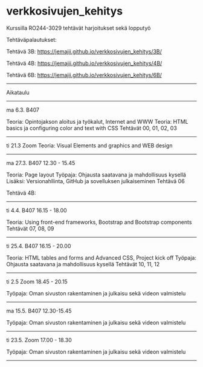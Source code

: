 # verkkosivujen_kehitys
Kurssilla RO244-3029 tehtävät harjoitukset sekä lopputyö


Tehtäväpalautukset:

Tehtävä 3B:
https://jemajii.github.io/verkkosivujen_kehitys/3B/

Tehtävä 4B:
https://jemajii.github.io/verkkosivujen_kehitys/4B/

Tehtävä 6B:
https://jemajii.github.io/verkkosivujen_kehitys/6B/


***********************************************************

Aikataulu 

************************************************************

ma 6.3. B407

Teoria: Opintojakson aloitus ja työkalut, Internet and WWW
Teoria: HTML basics ja configuring color and text with CSS
Tehtävät 00, 01, 02, 03

************************************************************

ti 21.3 Zoom
Teoria: Visual Elements and graphics and WEB design

************************************************************

ma 27.3. B407
12.30 - 15.45

Teoria: Page layout
Työpaja: Ohjausta saatavana ja mahdollisuus kysellä
Lisäksi: Versionahllinta, GitHub ja sovelluksen julkaiseminen
Tehtävä 06

Tehtävä 4B:

************************************************************

ti 4.4. B407
16.15 - 18.00

Teoria: Using front-end frameworks, Bootstrap and Bootstrap components
Tehtävät 07, 08, 09		

************************************************************

ti 25.4. B407
16.15 - 20.00

Teoria: HTML tables and forms and Advanced CSS, Project kick off
Työpaja: Ohjausta saatavana ja mahdollisuus kysellä
Tehtävät 10, 11, 12		

*************************************************************

ti 2.5 Zoom
18.45 - 20.15

Työpaja: Oman sivuston rakentaminen ja julkaisu sekä videon valmistelu

*************************************************************

ma 15.5. B407
12.30-15.45

Työpaja: Oman sivuston rakentaminen ja julkaisu sekä videon valmistelu

**************************************************************

ti 23.5. Zoom
17.00 - 18.30

Työpaja: Oman sivuston rakentaminen ja julkaisu sekä videon valmistelu

**************************************************************